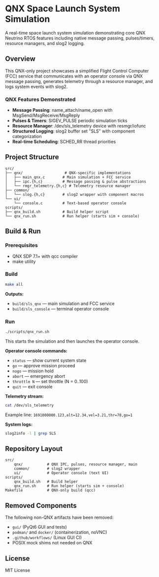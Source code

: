 # QNX Space Launch System Simulation

A real-time space launch system simulation demonstrating core QNX Neutrino RTOS features including native message passing, pulses/timers, resource managers, and slog2 logging.

## Overview

This QNX-only project showcases a simplified Flight Control Computer (FCC) service that communicates with an operator console via QNX message passing, generates telemetry through a resource manager, and logs system events with slog2.

### QNX Features Demonstrated

- **Message Passing**: name_attach/name_open with MsgSend/MsgReceive/MsgReply
- **Pulses & Timers**: SIGEV_PULSE periodic simulation ticks
- **Resource Manager**: /dev/sls_telemetry device with resmgr/iofunc
- **Structured Logging**: slog2 buffer set "SLS" with component categorization
- **Real-time Scheduling**: SCHED_RR thread priorities

## Project Structure

```
src/
├── qnx/                   # QNX-specific implementations
│   ├── main_qnx.c        # Main simulation + FCC service
│   ├── ipc.{h,c}         # Message passing & pulse abstractions
│   └── rmgr_telemetry.{h,c} # Telemetry resource manager
├── common/
│   └── slog.{h,c}        # slog2 wrapper with component macros
└── ui/
    └── console.c         # Text-based operator console
scripts/
├── qnx_build.sh          # Build helper script
└── qnx_run.sh            # Run helper (starts sim + console)
```

## Build & Run

### Prerequisites

- QNX SDP 7.1+ with qcc compiler
- make utility

### Build

```bash
make all
```

**Outputs:**

- `build/sls_qnx` — main simulation and FCC service
- `build/sls_console` — terminal operator console

### Run

```bash
./scripts/qnx_run.sh
```

This starts the simulation and then launches the operator console.

**Operator console commands:**

- `status` — show current system state
- `go` — approve mission proceed
- `nogo` — mission hold
- `abort` — emergency abort
- `throttle N` — set throttle (N = 0..100)
- `quit` — exit console

**Telemetry stream:**

```bash
cat /dev/sls_telemetry
```

Example line: `1691000000.123,alt=12.34,vel=3.21,thr=70,go=1`

**System logs:**

```bash
slog2info -l | grep SLS
```

## Repository Layout

```text
src/
    qnx/           # QNX IPC, pulses, resource manager, main
    common/        # slog2 wrapper
    ui/            # Operator console (text UI)
scripts/
    qnx_build.sh   # Build helper
    qnx_run.sh     # Run helper (starts sim + console)
Makefile           # QNX-only build (qcc)
```

## Removed Components

The following non-QNX artifacts have been removed:

- `gui/` (PyQt6 GUI and tests)
- `podman/` and `docker/` (containerization, noVNC)
- `.github/workflows/` (Linux GUI CI)
- POSIX mock shims not needed on QNX

## License

MIT License
